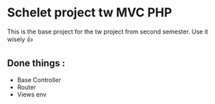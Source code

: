 # Schelet project tw MVC PHP
  This is the base project for the tw project from second semester. Use it wisely :+1:
## Done things :
- Base Controller
- Router
- Views env
